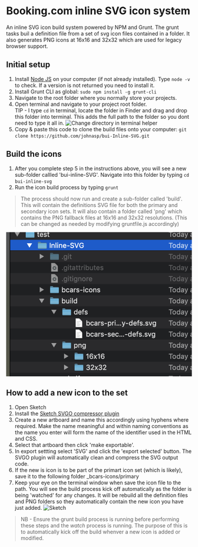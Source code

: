 # Booking.com inline SVG icon system 

An inline SVG icon build system powered by NPM and Grunt.  The grunt tasks buil a definition <def> file from a set of svg icon files contained in a folder.  It also generates PNG icons at 16x16 and 32x32 which are used for legacy browser support. 

## Initial setup

1. Install [Node JS](https://nodejs.org/en/) on your computer (if not already installed).  Type `node -v` to check.  If a version is not returned you need to install it.
2. Install Grunt CLI as global: `sudo npm install -g grunt-cli`
3. Navigate to the root folder where you normally store your projects.
4. Open terminal and navigate to your project root folder.  
TIP - I type `cd` in terminal, locate the folder in Finder and drag and drop this folder into terminal.  This adds the full path to the folder so you dont need to type it all in. ![Change directory in terminal helper](img/cd.gif "Change directory in terminal helper instructions")
5. Copy & paste this code to clone the build files onto your computer:  `git clone https://github.com/johnasp/bui-Inline-SVG.git`

## Build the icons

1. After you complete step 5 in the instructions above, you will see a new sub-folder callled 'bui-inline-SVG'.  Navigate into this folder by typing `cd bui-inline-svg`
2. Run the icon build process by typing `grunt`

> The process should now run and create a sub-folder called 'build'.  This will contain the definitions SVG file for both the primary and secondary icon sets.  It will also contain a folder called 'png' which contains the PNG fallback files at 16x16 and 32x32 resolutions.  (This can be changed as needed by modifying gruntfile.js accordingly)

![folder.png](img/folder.png)  

## How to add a new icon to the set

1. Open Sketch
2. Install the [Sketch SVGO compressor plugin](https://www.sketchapp.com/extensions/plugins/svgo-compressor/) 
3. Create a new artboard and name this accordingly using hyphens where required.  Make the name meaningful and within naming conventions as the name you enter will form the name of the identifier used in the HTML and CSS.
3. Select that artboard then click 'make exportable'. 
4. In export settting select 'SVG' and click the 'export selected' button. The SVGO plugin will automatically clean and compress the SVG output code.
5. If the new is icon is to be part of the primart icon set (which is likely), save it to the following folder _bcars-icons/primary
6. Keep your eye on the terminal window when save the icon file to the path.  You will see the build process kick off automatically as the folder is being 'watched' for any changes.  It will be rebuild all the definition files and PNG folders so they automatically contain the new icon you have just added.
![Sketch](img/sketch.gif)

> NB - Ensure the grunt build process is running before performing these steps and the _watch_ process is running.  The purpose of this is to automatically kick off the build whenver a new icon is added or modified.  